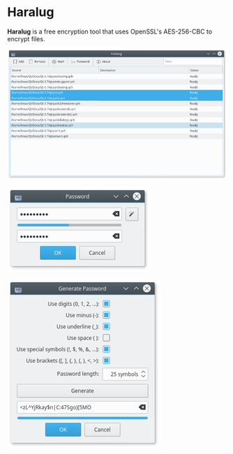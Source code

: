 # Haralug

**Haralug** is a free encryption tool that uses OpenSSL's AES-256-CBC to encrypt files.

![Screenshot1](screenshot1.png)

![Screenshot2](screenshot2.png)

![Screenshot3](screenshot3.png)
